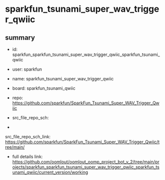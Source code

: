 # sparkfun_tsunami_super_wav_trigger_qwiic
 
## summary 
* id: sparkfun_sparkfun_tsunami_super_wav_trigger_qwiic_sparkfun_tsunami_qwiic
* user: sparkfun
* name: sparkfun_tsunami_super_wav_trigger_qwiic
* board: sparkfun_tsunami_qwiic
* repo: https://github.com/sparkfun/SparkFun_Tsunami_Super_WAV_Trigger_Qwiic



* src_file_repo_sch: 
*
 src_file_repo_sch_link: https://github.com/sparkfun/SparkFun_Tsunami_Super_WAV_Trigger_Qwiic/tree/main/
* full details link: https://github.com/oomlout/oomlout_oomp_project_bot_v_2/tree/main/projects/sparkfun_sparkfun_tsunami_super_wav_trigger_qwiic_sparkfun_tsunami_qwiic/current_version/working  






